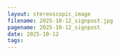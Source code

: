 ```yaml
---
layout: stereoscopic_image
filename: 2025-10-12_signpost.jpg
pagename: 2025-10-12_signpost
date: 2025-10-12
tags:
---
```

